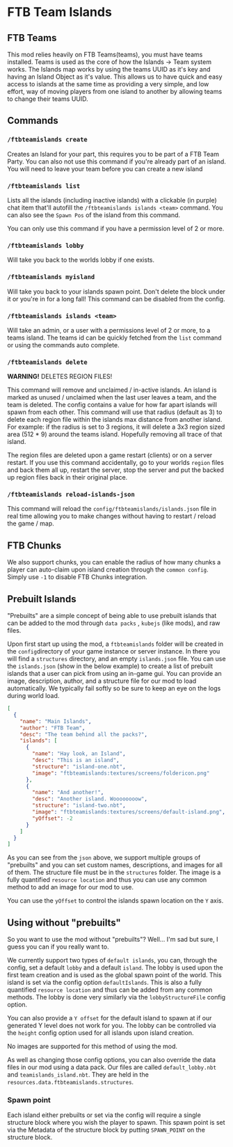 # FTB Team Islands

## FTB Teams

This mod relies heavily on FTB Teams(teams), you must have teams installed. Teams is used as the core of how the Islands
-> Team system works. The Islands map works by using the teams UUID as it's key and having an Island Object as it's
value. This allows us to have quick and easy access to islands at the same time as providing a very simple, and low
effort, way of moving players from one island to another by allowing teams to change their teams UUID.

## Commands

### `/ftbteamislands create`

Creates an Island for your part, this requires you to be part of a FTB Team Party. You can also not use this command if
you're already part of an island. You will need to leave your team before you can create a new island

### `/ftbteamislands list`

Lists all the islands (including inactive islands) with a clickable (in purple) chat item that'll autofill
the `/ftbteamislands islands <team>` command. You can also see the `Spawn Pos` of the island from this command.

You can only use this command if you have a permission level of 2 or more.

### `/ftbteamislands lobby`

Will take you back to the worlds lobby if one exists.

### `/ftbteamislands myisland`

Will take you back to your islands spawn point. Don't delete the block under it or you're in for a long fall! This
command can be disabled from the config.

### `/ftbteamislands islands <team>`

Will take an admin, or a user with a permissions level of 2 or more, to a teams island. The teams id can be quickly
fetched from the `list` command or using the commands auto complete.

### `/ftbteamislands delete`

**WARNING!** DELETES REGION FILES!

This command will remove and unclaimed / in-active islands. An island is marked as unused / unclaimed when the last user
leaves a team, and the team is deleted. The config contains a value for how far apart islands will spawn from each
other. This command will use that radius (default as 3) to delete each region file within the islands max distance from
another island. For example: if the radius is set to 3 regions, it will delete a 3x3 region sized area (512 * 9) around
the teams island. Hopefully removing all trace of that island.

The region files are deleted upon a game restart (clients) or on a server restart. If you use this command accidentally,
go to your worlds `region` files and back them all up, restart the server, stop the server and put the backed up region
files back in their original place.

### `/ftbteamislands reload-islands-json`

This command will reload the `config/ftbteamislands/islands.json` file in real time allowing you to make changes without
having to restart / reload the game / map.

## FTB Chunks

We also support chunks, you can enable the radius of how many chunks a player can auto-claim upon island creation
through the `common config`. Simply use `-1` to disable FTB Chunks integration.

## Prebuilt Islands

"Prebuilts" are a simple concept of being able to use prebuilt islands that can be added to the mod through `data packs`
, `kubejs` (like mods), and raw files.

Upon first start up using the mod, a `ftbteamislands` folder will be created in the `config`directory of your game
instance or server instance. In there you will find a `structures` directory, and an empty `islands.json` file. You can
use the `islands.json` (show in the below example) to create a list of prebuilt islands that a user can pick from using
an in-game gui. You can provide an image, description, author, and a structure file for our mod to load automatically.
We typically fail softly so be sure to keep an eye on the logs during world load.

```json
[
  {
    "name": "Main Islands",
    "author": "FTB Team",
    "desc": "The team behind all the packs?",
    "islands": [
      {
        "name": "Hay look, an Island",
        "desc": "This is an island",
        "structure": "island-one.nbt",
        "image": "ftbteamislands:textures/screens/foldericon.png"
      },
      {
        "name": "And another!",
        "desc": "Another island. Woooooooow",
        "structure": "island-two.nbt",
        "image": "ftbteamislands:textures/screens/default-island.png",
        "yOffset": -2
      }
    ]
  }
]
```

As you can see from the `json` above, we support multiple groups of "prebuilts" and you can set custom names,
descriptions, and images for all of them. The structure file must be in the `structures` folder. The image is a fully
quantified `resource location` and thus you can use any common method to add an image for our mod to use.

You can use the `yOffset` to control the islands spawn location on the `Y` axis.

## Using without "prebuilts"

So you want to use the mod without "prebuilts"? Well... I'm sad but sure, I guess you can if you really want to.

We currently support two types of `default islands`, you can, through the config, set a default `lobby` and a
default `island`. The lobby is used upon the first team creation and is used as the global spawn point of the world.
This island is set via the config option `defaultIslands`. This is also a fully quantified `resource location` and thus
can be added from any common methods. The lobby is done very similarly via the `lobbyStructureFile` config option.

You can also provide a `Y offset` for the default island to spawn at if our generated Y level does not work for you. The
lobby can be controlled via the `height` config option used for all islands upon island creation.

No images are supported for this method of using the mod.

As well as changing those config options, you can also override the data files in our mod using a data pack. Our files
are called
`default_lobby.nbt` and `teamislands_island.nbt`. They are held in the `resources.data.ftbteamislands.structures`.

### Spawn point

Each island either prebuilts or set via the config will require a single structure block where you wish the player to
spawn. This spawn point is set via the Metadata of the structure block by putting `SPAWN_POINT` on the structure block.
